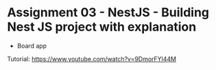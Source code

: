 # Assignment 03 - NestJS - Building Nest JS project with explanation

* Board app

Tutorial: https://www.youtube.com/watch?v=9DmorFYl44M
